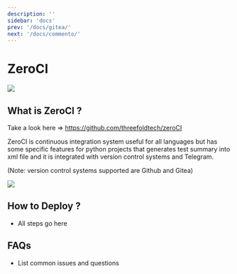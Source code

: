 ```yaml
---
description: ''
sidebar: 'docs'
prev: '/docs/gitea/'
next: '/docs/commento/'
---
```


# ZeroCI


![](./cont_integr.png)

## What is ZeroCI ?

Take a look here => https://github.com/threefoldtech/zeroCI

ZeroCI is continuous integration system useful for all languages but has some specific features for python projects that generates test summary into xml file and it is integrated with version control systems and Telegram.

(Note: version control systems supported are Github and Gitea)

![](./zeroci.png)

## How to Deploy ?

- All steps go here

## FAQs

- List common issues and questions
